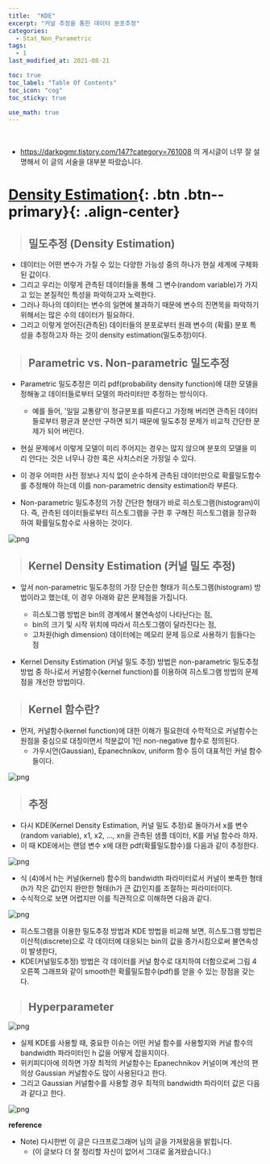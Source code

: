 ```yaml
---
title:  "KDE"
excerpt: "커널 추정을 통한 데이터 분포추정"
categories:
  - Stat_Non_Parametric
tags:
  - 1
last_modified_at: 2021-08-21

toc: true
toc_label: "Table Of Contents"
toc_icon: "cog"
toc_sticky: true

use_math: true
---
```


<br>

- https://darkpgmr.tistory.com/147?category=761008 의 게시글이 너무 잘 설명해서 이 글의 서술을 대부분 따랐습니다.

# [Density Estimation](#link){: .btn .btn--primary}{: .align-center}

> ## 밀도추정 (Density Estimation)

- 데이터는 어떤 변수가 가질 수 있는 다양한 가능성 중의 하나가 현실 세계에 구체화된 값이다. 
- 그리고 우리는 이렇게 관측된 데이터들을 통해 그 변수(random variable)가 가지고 있는 본질적인 특성을 파악하고자 노력한다.
- 그러나 하나의 데이터는 변수의 일면에 불과하기 때문에 변수의 진면목을 파악하기 위해서는 많은 수의 데이터가 필요하다. 
- 그리고 이렇게 얻어진(관측된) 데이터들의 분포로부터 원래 변수의 (확률) 분포 특성을 추정하고자 하는 것이 density estimation(밀도추정)이다.

> ## Parametric vs. Non-parametric 밀도추정

- Parametric 밀도추정은 미리 pdf(probability density function)에 대한 모델을 정해놓고 데이터들로부터 모델의 파라미터만 추정하는 방식이다. 
  - 예를 들어, '일일 교통량'이 정규분포를 따른다고 가정해 버리면 관측된 데이터들로부터 평균과 분산만 구하면 되기 때문에 밀도추정 문제가 비교적 간단한 문제가 되어 버린다.

- 현실 문제에서 이렇게 모델이 미리 주어지는 경우는 많지 않으며 분포의 모델을 미리 안다는 것은 너무나 강한 혹은 사치스러운 가정일 수 있다. 
- 이 경우 어떠한 사전 정보나 지식 없이 순수하게 관측된 데이터만으로 확률밀도함수를 추정해야 하는데 이를 non-parametric density estimation라 부른다.
- Non-parametric 밀도추정의 가장 간단한 형태가 바로 히스토그램(histogram)이다. 즉, 관측된 데이터들로부터 히스토그램을 구한 후 구해진 히스토그램을 정규화하여 확률밀도함수로 사용하는 것이다.

![png](/assets/images/Stat/41_1.png)

> ## Kernel Density Estimation (커널 밀도 추정)

- 앞서 non-parametric 밀도추정의 가장 단순한 형태가 히스토그램(histogram) 방법이라고 했는데, 이 경우 아래와 같은 문제점을 가집니다.
  - 히스토그램 방법은 bin의 경계에서 불연속성이 나타난다는 점, 
  - bin의 크기 및 시작 위치에 따라서 히스토그램이 달라진다는 점, 
  - 고차원(high dimension) 데이터에는 메모리 문제 등으로 사용하기 힘들다는 점

- Kernel Density Estimation (커널 밀도 추정) 방법은 non-parametric 밀도추정 방법 중 하나로서 커널함수(kernel function)를 이용하여 히스토그램 방법의 문제점을 개선한 방법이다.

> ## Kernel 함수란?

- 먼저, 커널함수(kernel function)에 대한 이해가 필요한데 수학적으로 커널함수는 원점을 중심으로 대칭이면서 적분값이 1인 non-negative 함수로 정의된다.
  -  가우시언(Gaussian), Epanechnikov, uniform 함수 등이 대표적인 커널 함수들이다.

![png](/assets/images/Stat/41_2.png)

> ## 추정

- 다시 KDE(Kernel Density Estimation, 커널 밀도 추정)로 돌아가서 x를 변수(random variable), x1, x2, ..., xn을 관측된 샘플 데이터, K를 커널 함수라 하자. 
- 이 때 KDE에서는 랜덤 변수 x에 대한 pdf(확률밀도함수)를 다음과 같이 추정한다.

![png](/assets/images/Stat/41_3.png)

- 식 (4)에서 h는 커널(kernel) 함수의 bandwidth 파라미터로서 커널이 뽀족한 형태(h가 작은 값)인지 완만한 형태(h가 큰 값)인지를 조절하는 파라미터이다. 
- 수식적으로 보면 어렵지만 이를 직관적으로 이해하면 다음과 같다.

![png](/assets/images/Stat/41_4.png)

- 히스토그램을 이용한 밀도추정 방법과 KDE 방법을 비교해 보면, 히스토그램 방법은 이산적(discrete)으로 각 데이터에 대응되는 bin의 값을 증가시킴으로써 불연속성이 발생한다,
- KDE(커널밀도추정) 방법은 각 데이터를 커널 함수로 대치하여 더함으로써 그림 4 오른쪽 그래프와 같이 smooth한 확률밀도함수(pdf)를 얻을 수 있는 장점을 갖는다.

> ## Hyperparameter

![png](/assets/images/Stat/41_5.png)

- 실제 KDE를 사용할 때, 중요한 이슈는 어떤 커널 함수를 사용할지와 커널 함수의 bandwidth 파라미터인 h 값을 어떻게 잡을지이다. 
- 위키피디아에 의하면 가장 최적의 커널함수는 Epanechnikov 커널이며 계산의 편의상 Gaussian 커널함수도 많이 사용된다고 한다. 
- 그리고 Gaussian 커널함수를 사용할 경우 최적의 bandwidth 파라미터 값은 다음과 같다고 한다.

![png](/assets/images/Stat/41_6.png)

**reference**

- Note) 다시한번 이 글은 다크프로그래머 님의 글을 가져왔음을 밝힙니다. 
  - (이 글보다 더 잘 정리할 자신이 없어서 그대로 옮겨왔습니다.)
